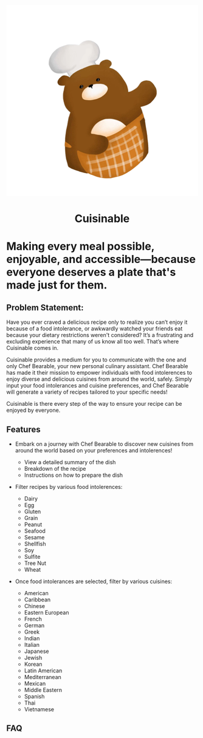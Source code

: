 <p align="center">

![alt text](public/images/bear-chef.png)

<h1 align="center">
Cuisinable
</h1>

<h1 alsign="center">
Making every meal possible, enjoyable, and accessible—because everyone deserves a plate that's made just for them.
</h1>

</p>

## Problem Statement:

Have you ever craved a delicious recipe only to realize you can’t enjoy it because of a food intolerance, or awkwardly watched your friends eat because your dietary restrictions weren't considered? It’s a frustrating and excluding experience that many of us know all too well. That’s where Cuisinable comes in.

Cuisinable provides a medium for you to communicate with the one and only Chef Bearable, your new personal culinary assistant. Chef Bearable has made it their mission to empower individuals with food intolerences to enjoy diverse and delicious cuisines from around the world, safely. Simply input your food intolerances and cuisine preferences, and Chef Bearable will generate a variety of recipes tailored to your specific needs! 

Cuisinable is there every step of the way to ensure your recipe can be enjoyed by everyone. 

## Features
* Embark on a journey with Chef Bearable to discover new cuisines from around the world based on your preferences and intolerences!
  * View a detailed summary of the dish
  * Breakdown of the recipe
  * Instructions on how to prepare the dish
    
* Filter recipes by various food intolerences:
  * Dairy
  * Egg
  * Gluten
  * Grain
  * Peanut
  * Seafood
  * Sesame
  * Shellfish
  * Soy
  * Sulfite
  * Tree Nut
  * Wheat

* Once food intolerances are selected, filter by various cuisines:
  * American
  * Caribbean
  * Chinese
  * Eastern European
  * French
  * German
  * Greek
  * Indian
  * Italian
  * Japanese
  * Jewish
  * Korean
  * Latin American
  * Mediterranean
  * Mexican
  * Middle Eastern
  * Spanish
  * Thai
  * Vietnamese
 


## FAQ


